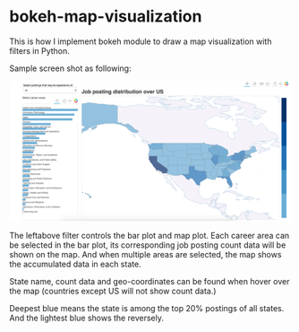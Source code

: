 # bokeh-map-visualization
This is how I implement bokeh module to draw a map visualization with filters in Python.

Sample screen shot as following:

![map-ScreenShot.png](map-ScreenShot.png)

The leftabove filter controls the bar plot and map plot. Each career area can be selected in the bar plot, its corresponding job posting count data will be shown on the map. And when multiple areas are selected, the map shows the accumulated data in each state. 

State name, count data and geo-coordinates can be found when hover over the map (countries except US will not show count data.) 

Deepest blue means the state is among the top 20% postings of all states. And the lightest blue shows the reversely.
